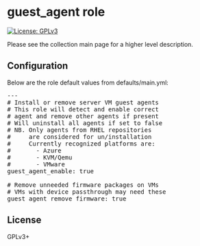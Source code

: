 # guest_agent role

[![License: GPLv3](https://img.shields.io/badge/license-GPLv3-brightgreen.svg)](https://www.gnu.org/licenses/gpl-3.0)

Please see the collection main page for a higher level description.

## Configuration

Below are the role default values from defaults/main.yml:

<pre>
---
# Install or remove server VM guest agents
# This role will detect and enable correct
# agent and remove other agents if present
# Will uninstall all agents if set to false
# NB. Only agents from RHEL repositories
#     are considered for un/installation
#     Currently recognized platforms are:
#       - Azure
#       - KVM/Qemu
#       - VMware
guest_agent_enable: true

# Remove unneeded firmware packages on VMs
# VMs with device passthrough may need these
guest_agent_remove_firmware: true
</pre>

## License

GPLv3+
